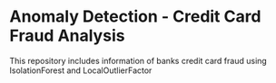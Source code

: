# Anomaly Detection - Credit Card Fraud Analysis
 This repository includes information of banks credit card fraud using IsolationForest and LocalOutlierFactor
